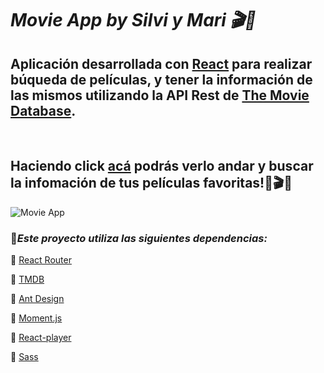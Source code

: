 # ***Movie App by Silvi y Mari 🎬🎥***

## Aplicación desarrollada con [React](https://es.reactjs.org/) para realizar búqueda de películas, y tener la información de las mismos utilizando la API Rest de [The Movie Database](https://www.themoviedb.org/).
<br>

## Haciendo click [acá]() podrás verlo andar y buscar la infomación de tus películas favoritas!🍿🎬🎥
![Movie App]()

### 📍***Este proyecto utiliza las siguientes dependencias:***
📁 [React Router](https://reactrouter.com/)

📁 [TMDB](https://www.themoviedb.org/)

📁 [Ant Design](https://ant.design/)

📁 [Moment.js](https://momentjs.com/)

📁 [React-player](https://github.com/CookPete/react-player)

📁 [Sass](https://sass-lang.com/dart-sass)


